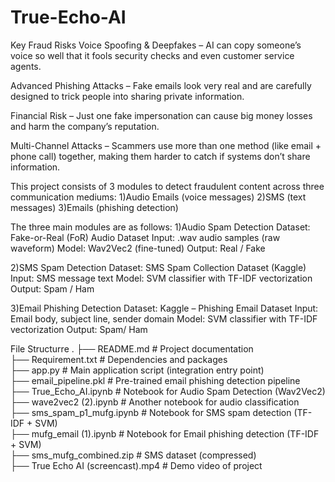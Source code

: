 
# True-Echo-AI


Key Fraud Risks
Voice Spoofing & Deepfakes – AI can copy someone’s voice so well that it fools security checks and even customer service agents.

Advanced Phishing Attacks – Fake emails look very real and are carefully designed to trick people into sharing private information.

Financial Risk – Just one fake impersonation can cause big money losses and harm the company’s reputation.

Multi-Channel Attacks – Scammers use more than one method (like email + phone call) together, making them harder to catch if systems don’t share information.

This project consists of 3 modules to detect fraudulent content across three communication mediums:
  1)Audio Emails (voice messages)
  2)SMS (text messages)
  3)Emails (phishing detection)

The three main modules are as follows:
  1)Audio Spam Detection
  Dataset: Fake-or-Real (FoR) Audio Dataset
  Input: .wav audio samples (raw waveform)
  Model: Wav2Vec2 (fine-tuned)
  Output: Real / Fake 

  2)SMS Spam Detection
  Dataset: SMS Spam Collection Dataset (Kaggle)
  Input: SMS message text
  Model: SVM classifier with TF-IDF vectorization
  Output: Spam / Ham
  
  3)Email Phishing Detection
  Dataset: Kaggle – Phishing Email Dataset
  Input: Email body, subject line, sender domain
  Model: SVM classifier with TF-IDF vectorization
  Output: Spam/ Ham

File Structurre
.
├── README.md                   # Project documentation  
├── Requirement.txt             # Dependencies and packages  
├── app.py                      # Main application script (integration entry point)  
├── email_pipeline.pkl          # Pre-trained email phishing detection pipeline  
├── True_Echo_AI.ipynb          # Notebook for Audio Spam Detection (Wav2Vec2)  
├── wave2vec2 (2).ipynb         # Another notebook for audio classification  
├── sms_spam_p1_mufg.ipynb      # Notebook for SMS spam detection (TF-IDF + SVM)  
├── mufg_email (1).ipynb        # Notebook for Email phishing detection (TF-IDF + SVM)  
├── sms_mufg_combined.zip       # SMS dataset (compressed)  
├── True Echo AI (screencast).mp4 # Demo video of project  
